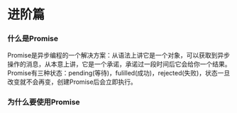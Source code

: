 <!-- ---
prev: ../
next: ../TypeScript
--- -->
# 进阶篇

### 什么是Promise

Promise是异步编程的一个解决方案：从语法上讲它是一个对象，可以获取到异步操作的消息，从本意上讲，它是一个承诺，承诺过一段时间后它会给你一个结果。Promise有三种状态：pending(等待)，fulilled(成功)，rejected(失败)，状态一旦改变就不会再变，创建Promise后会立即执行。

### 为什么要使用Promise